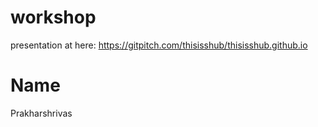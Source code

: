 # workshop

presentation at here: https://gitpitch.com/thisisshub/thisisshub.github.io

# Name 
Prakharshrivas
